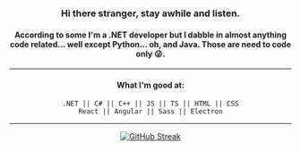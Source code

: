 <div align="center">

### **Hi there stranger, stay awhile and listen.**

#### According to some I'm a .NET developer but I dabble in almost anything code related... well except Python... oh, and Java. Those are need to code only 😜.

---

#### What I'm good at:

`.NET || C# || C++ || JS || TS || HTML || CSS`
</br>
`React || Angular || Sass || Electron`

---

[![GitHub Streak](http://github-readme-streak-stats.herokuapp.com?user=apocc&theme=react)](https://git.io/streak-stats)

</div>

